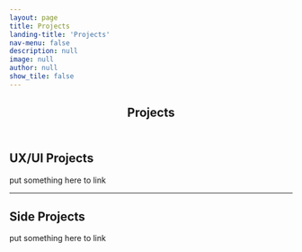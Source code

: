 ```yaml
---
layout: page
title: Projects
landing-title: 'Projects'
nav-menu: false
description: null
image: null
author: null
show_tile: false
---
```


<!-- Main -->
<div id="main" class="alt">
	
<!-- One -->
<section id="one">
	<div class="inner">
	     <header class="major">
		<h1>Projects</h1>
	     </header>		
		
<h2>UX/UI Projects</h2>
<p>put something here to link</p>

<hr class="major"/>		

<h2>Side Projects</h2>
<p>put something here to link</p>

</div>
</section>
